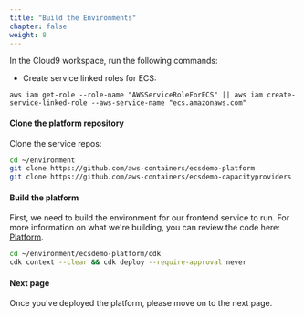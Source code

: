 ```yaml
---
title: "Build the Environments"
chapter: false
weight: 8
---
```


In the Cloud9 workspace, run the following commands:

- Create service linked roles for ECS:

```
aws iam get-role --role-name "AWSServiceRoleForECS" || aws iam create-service-linked-role --aws-service-name "ecs.amazonaws.com"
```

#### Clone the platform repository

Clone the service repos:

```bash
cd ~/environment
git clone https://github.com/aws-containers/ecsdemo-platform
git clone https://github.com/aws-containers/ecsdemo-capacityproviders
```

#### Build the platform

First, we need to build the environment for our frontend service to run. For more information on what we're building, you can review the code here: [Platform](../../microservices/platform/build_environment).

```bash
cd ~/environment/ecsdemo-platform/cdk
cdk context --clear && cdk deploy --require-approval never
```

#### Next page

Once you've deployed the platform, please move on to the next page.
